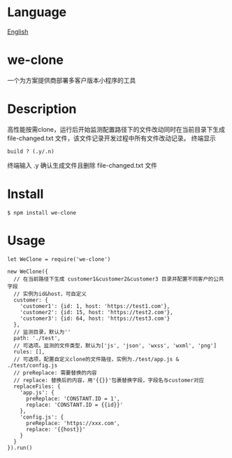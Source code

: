 # Language
  [English](https://github.com/StephenKe/we-clone/blob/master/README.en.md)
# we-clone
一个为方案提供商部署多客户版本小程序的工具
# Description
高性能按需clone，运行后开始监测配置路径下的文件改动同时在当前目录下生成 file-changed.txt 文件，该文件记录开发过程中所有文件改动记录。
终端显示
```
build ? (.y/.n)
```
终端输入 .y 确认生成文件且删除 file-changed.txt 文件
# Install
`$ npm install we-clone`
# Usage
```
let WeClone = require('we-clone')

new WeClone({
  // 在当前路径下生成 customer1&customer2&customer3 目录并配置不同客户的公共字段
  // 实例为id&host，可自定义
  customer: {
    'customer1': {id: 1, host: 'https://test1.com'},
    'customer2': {id: 15, host: 'https://test2.com'},
    'customer3': {id: 64, host: 'https://test3.com'}
  },
  // 监测目录，默认为''
  path: './test',
  // 可选项。监测的文件类型，默认为['js', 'json', 'wxss', 'wxml', 'png']
  rules: [],
  // 可选项，配置自定义clone的文件路径，实例为./test/app.js & ./test/config.js
  // preReplace: 需要替换的内容
  // replace: 替换后的内容，用'{{}}'包裹替换字段，字段名与customer对应
  replaceFiles: {
    'app.js': {
      preReplace: 'CONSTANT.ID = 1',
      replace: 'CONSTANT.ID = {{id}}'
    },
    'config.js': {
      preReplace: 'https://xxx.com',
      replace: '{{host}}'
    }
  }
}).run()
```

